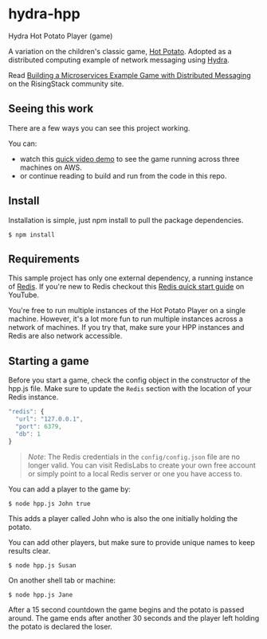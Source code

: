 # hydra-hpp
Hydra Hot Potato Player (game)

A variation on the children's classic game, [Hot Potato](https://en.wikipedia.org/wiki/Hot_potato_(game)). Adopted as a distributed computing example of network messaging using [Hydra](https://github.com/flywheelsports/fwsp-hydra).

Read [Building a Microservices Example Game with Distributed Messaging](https://community.risingstack.com/building-a-microservices-example-game-with-distributed-messaging) on the RisingStack community site.

## Seeing this work

There are a few ways you can see this project working.

You can:

* watch this [quick video demo](https://youtu.be/p-UV4d2cUKU) to see the game running across three machines on AWS.
* or continue reading to build and run from the code in this repo.

## Install

Installation is simple, just npm install to pull the package dependencies.

```shell
$ npm install
```

## Requirements

This sample project has only one external dependency, a running instance of [Redis](https://redis.io/). If you're new to Redis checkout this [Redis quick start guide](https://youtu.be/eX7EamF_WuA) on YouTube.

You're free to run multiple instances of the Hot Potato Player on a single machine. However, it's a lot more fun to run multiple instances across a network of machines. If you try that, make sure your HPP instances and Redis are also network accessible.

## Starting a game

Before you start a game, check the config object in the constructor of the hpp.js file. Make sure to update the `Redis` section with the location of your Redis instance.

```javascript
"redis": {
  "url": "127.0.0.1",
  "port": 6379,
  "db": 1
}
```

> *Note*: The Redis credentials in the `config/config.json` file are no longer valid. You can visit RedisLabs to create your own free account or simply point to a local Redis server or one you have access to.

You can add a player to the game by:

```shell
$ node hpp.js John true
```

This adds a player called John who is also the one initially holding the potato.

You can add other players, but make sure to provide unique names to keep results clear.

```shell
$ node hpp.js Susan
```

On another shell tab or machine:

```shell
$ node hpp.js Jane
```

After a 15 second countdown the game begins and the potato is passed around.  The game ends after another 30 seconds and the player left holding the potato is declared the loser.
